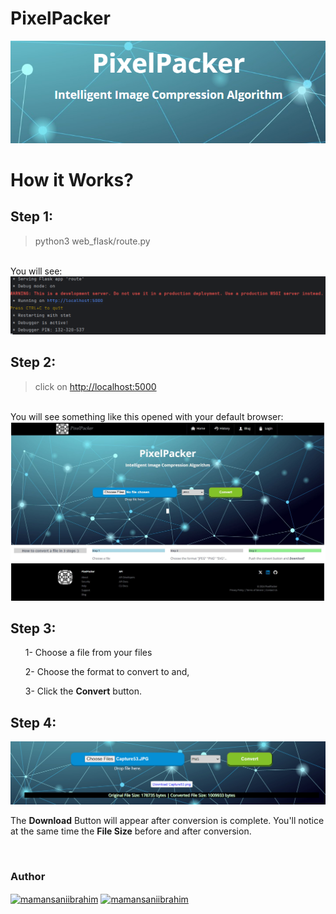 <h1>PixelPacker</h1>
<img src="img_2.png">
<br>

<h1>How it Works?</h1>
<h2>Step 1:</h2>

>python3 web_flask/route.py

<br>
You will see: 
<img src="img.png">
<h2>Step 2:</h2>

>click on <http://localhost:5000>

<br>
You will see something like this opened with your default browser:

<img src="Capture53.JPG">

<h2>Step 3:</h2>
<ol>

<p>1- Choose a file from your files</p>
<p>2- Choose the format to convert to and,</p> 
<p>3- Click the <strong>Convert</strong> button.</p>
</ol>

<h2>Step 4:</h2>
<img src="img_1.png">
<p>The <strong>Download</strong> Button will appear after conversion is complete. You'll notice at the same time the <strong>File Size</strong> before and after conversion.</p>

<br>
<h3>Author</h3>
<a href="https://www.linkedin.com/in/maman-sani-ibrahim" target="blank"><img align="center" src="https://raw.githubusercontent.com/rahuldkjain/github-profile-readme-generator/master/src/images/icons/Social/linked-in-alt.svg" alt="mamansaniibrahim" height="30" width="40" /></a>
<a href="https://twitter.com/msaniibrahim_" target="blank"><img align="center" src="https://raw.githubusercontent.com/rahuldkjain/github-profile-readme-generator/master/src/images/icons/Social/twitter.svg" alt="mamansaniibrahim" height="30" width="40" /></a>
